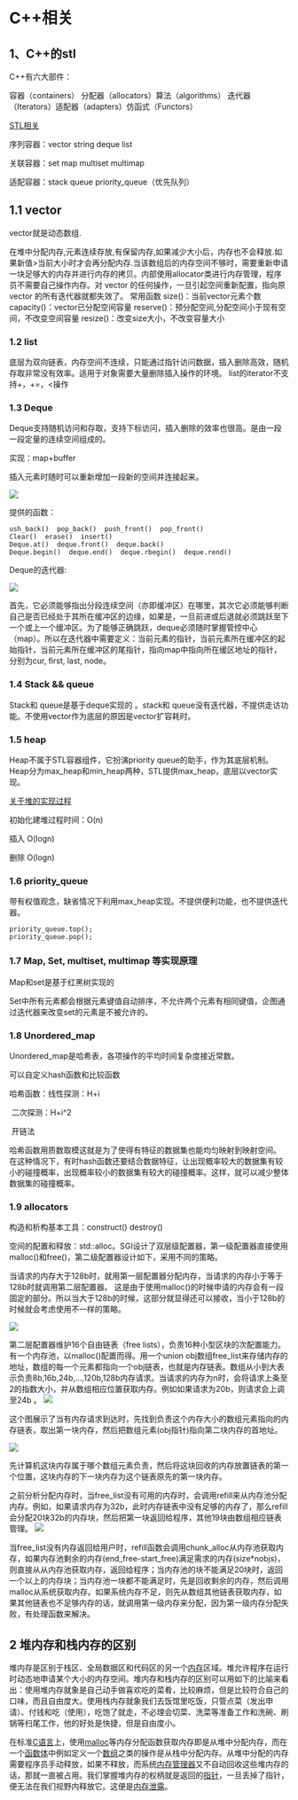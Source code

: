 # C++相关

## 1、C++的stl 

C++有六大部件：

容器（containers） 分配器（allocators）算法（algorithms） 迭代器（Iterators）适配器（adapters）仿函式（Functors）

[STL相关](https://blog.csdn.net/lxin_liu/article/details/89311749?utm_medium=distribute.pc_relevant.none-task-blog-BlogCommendFromMachineLearnPai2-1.nonecase&depth_1-utm_source=distribute.pc_relevant.none-task-blog-BlogCommendFromMachineLearnPai2-1.nonecase)

序列容器：vector   string   deque   list

关联容器：set   map   multiset   multimap

适配容器：stack   queue   priority_queue（优先队列）

## 1.1 vector

vector就是动态数组.

在堆中分配内存,元素连续存放,有保留内存,如果减少大小后，内存也不会释放.如果新值>当前大小时才会再分配内存.当该数组后的内存空间不够时，需要重新申请一块足够大的内存并进行内存的拷贝。内部使用allocator类进行内存管理，程序员不需要自己操作内存。对 vector 的任何操作，一旦引起空间重新配置，指向原 vector 的所有迭代器就都失效了。
常用函数
size()：当前vector元素个数
capacity()：vector已分配空间容量
reserve()：预分配空间,分配空间小于现有空间，不改变空间容量
resize()：改变size大小，不改变容量大小

### 1.2 list

底层为双向链表，内存空间不连续，只能通过指针访问数据，插入删除高效，随机存取非常没有效率。适用于对象需要大量删除插入操作的环境。
list的iterator不支持+，+=，<操作

### 1.3  Deque

Deque支持随机访问和存取，支持下标访问，插入删除的效率也很高。是由一段一段定量的连续空间组成的。

实现：map+buffer

插入元素时随时可以重新增加一段新的空间并连接起来。

![](https://img-blog.csdnimg.cn/20190415144854467.png?x-oss-process=image/watermark,type_ZmFuZ3poZW5naGVpdGk,shadow_10,text_aHR0cHM6Ly9ibG9nLmNzZG4ubmV0L2x4aW5fbGl1,size_16,color_FFFFFF,t_70)

提供的函数：

```
ush_back()  pop_back()  push_front()  pop_front()
Clear()  erase()  insert()
Deque.at()  deque.front()  deque.back()
Deque.begin()  deque.end()  deque.rbegin()  deque.rend()
```

Deque的迭代器:

![](https://img-blog.csdnimg.cn/20190415144920360.png?x-oss-process=image/watermark,type_ZmFuZ3poZW5naGVpdGk,shadow_10,text_aHR0cHM6Ly9ibG9nLmNzZG4ubmV0L2x4aW5fbGl1,size_16,color_FFFFFF,t_70)

首先，它必须能够指出分段连续空间（亦即缓冲区）在哪里，其次它必须能够判断自己是否已经处于其所在缓冲区的边缘，如果是，一旦前进或后退就必须跳跃至下一个或上一个缓冲区。为了能够正确跳跃，deque必须随时掌握管控中心（map）。所以在迭代器中需要定义：当前元素的指针，当前元素所在缓冲区的起始指针，当前元素所在缓冲区的尾指针，指向map中指向所在缓区地址的指针，分别为cur, first, last, node。

### 1.4 Stack && queue

Stack和 queue是基于deque实现的 。stack和 queue没有迭代器，不提供走访功能。不使用vector作为底层的原因是vector扩容耗时。

### 1.5 heap

Heap不属于STL容器组件，它扮演priority queue的助手，作为其底层机制。Heap分为max_heap和min_heap两种，STL提供max_heap，底层以vector实现。

[关于堆的实现过程](https://blog.csdn.net/li1914309758/article/details/81036854)

初始化建堆过程时间：O(n)

插入 O(logn)

删除 O(logn)

### 1.6 priority_queue

带有权值观念，缺省情况下利用max_heap实现。不提供便利功能，也不提供迭代器。

```
priority_queue.top();
priority_queue.pop();
```

### 1.7 Map, Set, multiset, multimap 等实现原理

Map和set是基于红黑树实现的

Set中所有元素都会根据元素键值自动排序，不允许两个元素有相同键值，企图通过迭代器来改变set的元素是不被允许的。

### 1.8 Unordered_map

Unordered_map是哈希表，各项操作的平均时间复杂度接近常数。

可以自定义hash函数和比较函数

哈希函数：线性探测：H+i

​                  二次探测：H+i^2

​                  开链法

哈希函数用质数取模这就是为了使得有特征的数据集也能均匀映射到映射空间。 在这种情况下，有时hash函数还要结合数据特征，让出现概率较大的数据集有较小的碰撞概率，出现概率较小的数据集有较大的碰撞概率。这样，就可以减少整体数据集的碰撞概率。

### 1.9 allocators

构造和析构基本工具：construct()  destroy()

空间的配置和释放：std::alloc。SGI设计了双层级配置器，第一级配置器直接使用malloc()和free()，第二级配置器设计如下，采用不同的策略。

当请求的内存大于128b时，就用第一层配置器分配内存，当请求的内存小于等于128b时就调用第二层配置器。
这是由于使用malloc()的时候申请的内存会有一段固定的部分。所以当大于128b的时候，这部分就显得还可以接收，当小于128b的时候就会考虑使用不一样的策略。

![](https://note.youdao.com/yws/public/resource/3a0f04bd120995ed7cc98033b1d1b25a/xmlnote/WEBRESOURCE66233e5c891ce68845f1edeb3f3d7672/147)

第二层配置器维护16个自由链表（free lists），负责16种小型区块的次配置能力。有一个内存池，以malloc()配置而得。用一个union obj数组free_list来存储内存的地址，数组的每一个元素都指向一个obj链表，也就是内存链表。数组从小到大表示负责8b,16b,24b,...,120b,128b内存请求。当请求的内存为n时，会将请求上条至2的指数大小，并从数组相应位置获取内存。例如如果请求为20b，则请求会上调至24b 。
![](https://img-blog.csdnimg.cn/20190415145516941.png?x-oss-process=image/watermark,type_ZmFuZ3poZW5naGVpdGk,shadow_10,text_aHR0cHM6Ly9ibG9nLmNzZG4ubmV0L2x4aW5fbGl1,size_16,color_FFFFFF,t_70)

这个图展示了当有内存请求到达时，先找到负责这个内存大小的数组元素指向的内存链表，取出第一块内存，然后把数组元素(obj指针)指向第二块内存的首地址。

![](https://img-blog.csdnimg.cn/20190415145642431.png?x-oss-process=image/watermark,type_ZmFuZ3poZW5naGVpdGk,shadow_10,text_aHR0cHM6Ly9ibG9nLmNzZG4ubmV0L2x4aW5fbGl1,size_16,color_FFFFFF,t_70)

先计算机这块内存属于哪个数组元素负责，然后将这块回收的内存放置链表的第一个位置，这块内存的下一块内存为这个链表原先的第一块内存。

之前分析分配内存时，当free_list没有可用的内存时，会调用refill来从内存池分配内存。例如，如果请求内存为32b，此时内存链表中没有足够的内存了，那么refill会分配20块32b的内存块，然后把第一块返回给程序，其他19块由数组相应链表管理。
![](https://img-blog.csdnimg.cn/2019041514560634.png?x-oss-process=image/watermark,type_ZmFuZ3poZW5naGVpdGk,shadow_10,text_aHR0cHM6Ly9ibG9nLmNzZG4ubmV0L2x4aW5fbGl1,size_16,color_FFFFFF,t_70)

当free_list没有内存返回给用户时，refill函数会调用chunk_alloc从内存池获取内存，如果内存池剩余的内存(end_free-start_free)满足需求的内存(size*nobjs)，则直接从从内存池获取内存，返回给程序；当内存池的块不能满足20块时，返回一个以上的内存块；当内存池一块都不能满足时，先是回收剩余的内存，然后调用malloc从系统获取内存。如果系统内存不足，则先从数组其他链表获取内存，如果其他链表也不足够内存的话，就调用第一级内存来分配，因为第一级内存分配失败，有处理函数来解决。

## 2 堆内存和栈内存的区别

堆内存是区别于栈区、全局数据区和代码区的另一个[内存](https://baike.baidu.com/item/内存/103614)区域。堆允许程序在运行时动态地申请某个大小的内存空间。堆内存和栈内存的区别可以用如下的比喻来看出：使用堆内存就象是自己动手做喜欢吃的菜肴，比较麻烦，但是比较符合自己的口味，而且自由度大。使用栈内存就象我们去饭馆里吃饭，只管点菜（发出申请）、付钱和吃（使用），吃饱了就走，不必理会切菜、洗菜等准备工作和洗碗、刷锅等扫尾工作，他的好处是快捷，但是自由度小。

在标准[C语言](https://baike.baidu.com/item/C语言)上，使用[malloc](https://baike.baidu.com/item/malloc/659960)等内存分配函数获取内存即是从堆中分配内存，而在一个[函数体](https://baike.baidu.com/item/函数体)中例如定义一个[数组](https://baike.baidu.com/item/数组)之类的操作是从栈中分配内存。从堆中分配的内存需要程序员手动释放，如果不释放，而系统[内存管理器](https://baike.baidu.com/item/内存管理器)又不自动回收这些堆内存的话，那就一直被占用。我们掌握堆内存的权柄就是返回的[指针](https://baike.baidu.com/item/指针)，一旦丢掉了指针，便无法在我们视野内释放它。这便是[内存泄露](https://baike.baidu.com/item/内存泄露)。

